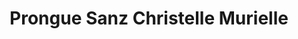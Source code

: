---
title: "Prongue Sanz Christelle Murielle"
url: /aubagne/prongue-sanz-christelle-murielle/
shop: bijoux
---